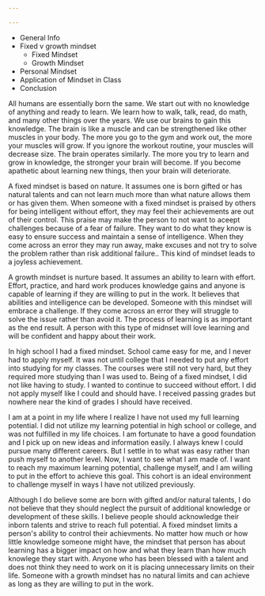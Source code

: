 ```yaml
---

---
```

* General Info
* Fixed v growth mindset
  * Fixed Mindset
  * Growth Mindset
* Personal Mindset
* Application of Mindset in Class
* Conclusion

All humans are essentially born the same. We start out with no knowledge of anything and ready to learn. We learn how to walk, talk, read, do math, and many other things over the years. We use our brains to gain this knowledge. The brain is like a muscle and can be strengthened like other muscles in your body. The more you go to the gym and work out, the more your muscles will grow. If you ignore the workout routine, your muscles will decrease size. The brain operates similarly. The more you try to learn and grow in knowledge, the stronger your brain will become. If you become apathetic about learning new things, then your brain will deteriorate.

A fixed mindset is based on nature. It assumes one is born gifted or has natural talents and can not learn much more than what nature allows them or has given them. When someone with a fixed mindset is praised by others for being intelligent without effort, they may feel their achievements are out of their control. This praise may make the person to not want to aceept challenges because of a fear of failure. They want to do what they know is easy to ensure success and maintain a sense of intelligence. When they come across an error they may run away, make excuses and not try to solve the problem rather than risk additional failure.. This kind of mindset leads to a joyless achievement.

A growth mindset is nurture based. It assumes an ability to learn with effort. Effort, practice, and hard work produces knowledge gains and anyone is capable of learning if they are willing to put in the work. It believes that abilities and intelligence can be developed. Someone with this mindset will embrace a challenge. If they come across an error they will struggle to solve the issue rather than avoid it. The process of learning is as important as the end result. A person with this type of midnset will love learning and will be confident and happy about their work.

In high school I had a fixed mindset. School came easy for me, and I never had to apply myself. It was not until college that I needed to put any effort into studying for my classes. The courses were still not very hard, but they required more studying than I was used to. Being of a fixed mindset, I did not like having to study.  I wanted to continue to succeed without effort. I did not apply myself like I could and should have. I received passing grades but nowhere near the kind of grades I should have received.

I am at a point in my life where I realize I have not used my full learning potential. I did not utilize my learning potential in high school or college, and was not fulfilled in my life choices. I am fortunate to have a good foundation and I pick up on new ideas and information easily. I always knew I could pursue many different careers. But I settle in to what was easy rather than push myself to another level. Now, I want to see what I am made of. I want to reach my maximum learning potential, challenge myself, and I am willing to put in the effort to achieve this goal. This cohort is an ideal environment to challenge myself in ways I have not utilized previously.

Although I do believe some are born with gifted and/or natural talents, I do not believe that they should neglect the pursuit of additional knowledge or development of these skills. I believe people should acknowledge their inborn talents and strive to reach full potential. A fixed mindset limits a person's ability to control their achievments. No matter how much or how little knowledge someone might have, the mindset that person has about learning has a bigger impact on how and what they learn than how much knowlege they start with. Anyone who has been blessed with a talent and does not think they need to work on it is placing unnecessary limits on their life. Someone with a growth mindset has no natural limits and can achieve as long as they are willing to put in the work.  
